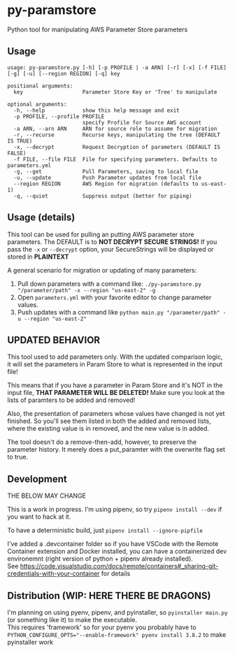 # py-paramstore
Python tool for manipulating AWS Parameter Store parameters

## Usage
```
usage: py-paramstore.py [-h] [-p PROFILE | -a ARN] [-r] [-x] [-f FILE] [-g] [-u] [--region REGION] [-q] key

positional arguments:
  key                   Parameter Store Key or 'Tree' to manipulate

optional arguments:
  -h, --help            show this help message and exit
  -p PROFILE, --profile PROFILE
                        specify Profile for Source AWS account
  -a ARN, --arn ARN     ARN for source role to assume for migration
  -r, --recurse         Recurse keys, manipulating the tree (DEFAULT IS TRUE)
  -x, --decrypt         Request Decryption of parameters (DEFAULT IS FALSE)
  -f FILE, --file FILE  File for specifying parameters. Defaults to parameters.yml
  -g, --get             Pull Parameters, saving to local file
  -u, --update          Push Parameter updates from local file
  --region REGION       AWS Region for migration (defaults to us-east-1)
  -q, --quiet           Suppress output (better for piping)
  ```

## Usage (details)

This tool can be used for pulling an putting AWS parameter store parameters.  The DEFAULT is to **NOT DECRYPT SECURE STRINGS!**
If you pass the `-x` or `--decrypt` option, your SecureStrings will be displayed or stored in **PLAINTEXT**

A general scenario for migration or updating of many parameters:
1. Pull down parameters with a command like: `./py-paramstore.py "/parameter/path" -x --region "us-east-2" -g`
2. Open `parameters.yml` with your favorite editor to change parameter values.
3. Push updates with a command like `python main.py "/parameter/path" -u --region "us-east-2"`

## UPDATED BEHAVIOR ##
This tool used to add parameters only.  With the updated comparison logic, it will set the parameters in Param Store to what
is represented in the input file!

This means that if you have a parameter in Param Store and it's NOT in the input file, **THAT PARAMETER WILL BE DELETED!**
Make sure you look at the lists of paramters to be added and removed!

Also, the presentation of parameters whose values have changed is not yet finished.  So you'll see them listed in both
the added and removed lists, where the existing value is in removed, and the new value is in added.

The tool doesn't do a remove-then-add, however, to preserve the parameter history.  It merely does a put_paramter with the 
overwrite flag set to true.
## Development

THE BELOW MAY CHANGE

This is a work in progress.  I'm using pipenv, so try `pipenv install --dev` if you want to hack at it.

To have a deterministic build, just `pipenv install --ignore-pipfile`


I've added a .devcontainer folder so if you have VSCode with the Remote Container extension and Docker installed,
you can have a containerized dev environemnt (right version of python + pipenv already installed).  
See https://code.visualstudio.com/docs/remote/containers#_sharing-git-credentials-with-your-container for details

## Distribution (WIP:  HERE THERE BE DRAGONS)

I'm planning on using pyenv, pipenv, and pyinstaller, so `pyinstaller main.py` (or something like it) to make the executable.  
This requires 'framework' so for your pyenv you probably have to `PYTHON_CONFIGURE_OPTS="--enable-framework" pyenv install 3.8.2` 
to make pyinstaller work